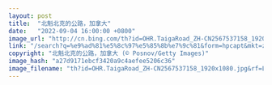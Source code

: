 ```yaml
---
layout: post
title:  "北魁北克的公路，加拿大"
date:   "2022-09-04 16:00:00 +0800"
image_url: "http://cn.bing.com/th?id=OHR.TaigaRoad_ZH-CN2567537158_1920x1080.jpg&rf=LaDigue_1920x1080.jpg&pid=hp"
link: "/search?q=%e9%ad%81%e5%8c%97%e5%85%8b%e7%9c%81&form=hpcapt&mkt=zh-cn"
copyright: "北魁北克的公路，加拿大 (© Posnov/Getty Images)"
image_hash: "a27d9171ebcf3420a9c4aefee5206c36"
image_filename: "th?id=OHR.TaigaRoad_ZH-CN2567537158_1920x1080.jpg&rf=LaDigue_1920x1080.jpg&pid=hp"
---
```

